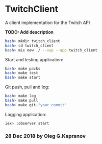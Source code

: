 # TwitchClient

A client implementation for the Twitch API

**TODO: Add description**

```bash
bash> mkdir twitch_client
bash> cd twitch_client
bash> mix new ./ --sup --app twitch_client
```

Start and testing application:

```bash
bash> make packs
bash> make test
bash> make start
```

Git push, pull and log:

```bash
bash> make log
bash> make pull
bash> make git-"your_commit"
```

Logging application:

```bash
iex> :observer.start
```

### 28 Dec 2018 by Oleg G.Kapranov

